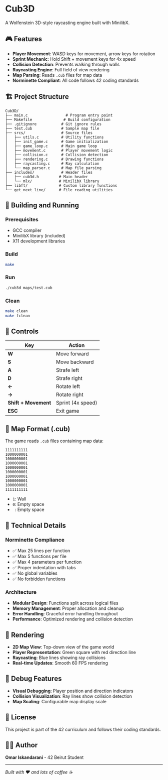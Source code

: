 # Cub3D

A Wolfenstein 3D-style raycasting engine built with MinilibX.

## 🎮 Features

- **Player Movement**: WASD keys for movement, arrow keys for rotation
- **Sprint Mechanic**: Hold Shift + movement keys for 4x speed
- **Collision Detection**: Prevents walking through walls
- **Raycasting Engine**: Full field of view rendering
- **Map Parsing**: Reads `.cub` files for map data
- **Norminette Compliant**: All code follows 42 coding standards

## 🏗️ Project Structure

```
Cub3D/
├── main.c                 # Program entry point
├── Makefile              # Build configuration
├── .gitignore           # Git ignore rules
├── test.cub             # Sample map file
├── srcs/                # Source files
│   ├── utils.c          # Utility functions
│   ├── init_game.c      # Game initialization
│   ├── game_loop.c      # Main game loop
│   ├── movement.c       # Player movement logic
│   ├── collision.c      # Collision detection
│   ├── rendering.c      # Drawing functions
│   ├── raycasting.c     # Ray calculation
│   └── map_parser.c     # Map file parsing
├── includes/            # Header files
│   ├── cub3d.h         # Main header
│   └── mlx/            # MinilibX library
├── libft/              # Custom library functions
└── get_next_line/      # File reading utilities
```

## 🚀 Building and Running

### Prerequisites
- GCC compiler
- MinilibX library (included)
- X11 development libraries

### Build
```bash
make
```

### Run
```bash
./cub3d maps/test.cub
```

### Clean
```bash
make clean
make fclean
```

## 🎯 Controls

| Key | Action |
|-----|--------|
| **W** | Move forward |
| **S** | Move backward |
| **A** | Strafe left |
| **D** | Strafe right |
| **←** | Rotate left |
| **→** | Rotate right |
| **Shift + Movement** | Sprint (4x speed) |
| **ESC** | Exit game |

## 📁 Map Format (.cub)

The game reads `.cub` files containing map data:

```
1111111111
1000000001
1000000001
1000000001
1000000001
1000000001
1000000001
1000000001
1000000001
1111111111
```

- `1`: Wall
- `0`: Empty space
- ` `: Empty space

## 🔧 Technical Details

### Norminette Compliance
- ✅ Max 25 lines per function
- ✅ Max 5 functions per file
- ✅ Max 4 parameters per function
- ✅ Proper indentation with tabs
- ✅ No global variables
- ✅ No forbidden functions

### Architecture
- **Modular Design**: Functions split across logical files
- **Memory Management**: Proper allocation and cleanup
- **Error Handling**: Graceful error handling throughout
- **Performance**: Optimized rendering and collision detection

## 🎨 Rendering

- **2D Map View**: Top-down view of the game world
- **Player Representation**: Green square with red direction line
- **Raycasting**: Blue lines showing ray collisions
- **Real-time Updates**: Smooth 60 FPS rendering

## 🐛 Debug Features

- **Visual Debugging**: Player position and direction indicators
- **Collision Visualization**: Ray lines show collision detection
- **Map Scaling**: Configurable map display scale

## 📝 License

This project is part of the 42 curriculum and follows their coding standards.

## 👨‍💻 Author

**Omar Iskandarani** - 42 Beirut Student

---

*Built with ❤️ and lots of coffee ☕* 